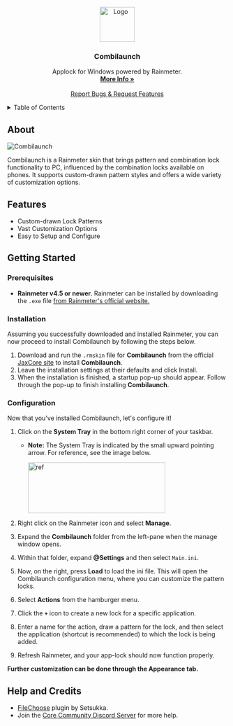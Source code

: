 
<br />
<div align="center">
  <a href="https://github.com/Jax-Core/Combilaunch">
    <img src="" alt="Logo" width="80" height="80">
  </a>

<h3 align="center">Combilaunch</h3>

  <p align="center">
    Applock for Windows powered by Rainmeter.
    <br />
    <a href="https://www.deviantart.com/jaxoriginals/art/Combilaunch-v1-3-881177085"><strong>More Info »</strong></a>
    <br />
    <br />
    <a href="https://discord.gg/JmgehPSDD6">Report Bugs & Request Features </a>
  </p>
</div>


<!-- TABLE OF CONTENTS -->
<details>
  <summary>Table of Contents</summary>
  <ol>
    <li>
      <a href="#about">About</a>
    </li>
    <li>
      <a href="#Features">Features</a>
    </li>
    <li>
      <a href="#getting-started">Getting Started</a>
      <ul>
        <li><a href="#prerequisites">Prerequisites</a></li>
        <li><a href="#installation">Installation</a></li>
        <li><a href="#Configuration">Configuration</a></li>
      </ul>
    </li>

 <li>
      <a href="#help-and-credits">Help and Credits</a>
    </li>
  </ol>
</details>


## About

![Combilaunch](https://images-wixmp-ed30a86b8c4ca887773594c2.wixmp.com/i/97bfd084-7ef0-496f-a835-3c41f482d38c/dekmol9-33faac82-a90e-4aa4-8a14-1f4f8b61f09b.png)

Combilaunch is a Rainmeter skin that brings pattern and combination lock functionality to PC, influenced by the combination locks available on phones. It supports custom-drawn pattern styles and offers a wide variety of customization options.

## Features

* Custom-drawn Lock Patterns
* Vast Customization Options 
* Easy to Setup and Configure

## Getting Started

### Prerequisites

- **Rainmeter v4.5 or newer.** Rainmeter can be installed by downloading the `.exe` file [from Rainmeter's official website.](https://www.rainmeter.net/)

### Installation

Assuming you successfully downloaded and installed Rainmeter, you can now proceed to install Combilaunch by following the steps below.

1. Download and run the `.rmskin` file for **Combilaunch** from the official [JaxCore site](https://jax-core.github.io/) to install **Combilaunch**.
2. Leave the installation settings at their defaults and click Install.
3. When the installation is finished, a startup pop-up should appear. Follow through the pop-up to finish installing **Combilaunch**.

### Configuration

Now that you've installed Combilaunch, let's configure it!

1. Click on the **System Tray** in the bottom right corner of your taskbar. 
    - **Note:** The System Tray is indicated by the small upward pointing arrow. For reference, see the image below.

      <img src ="https://imgur.com/6sIUlga.png" alt = "ref" width="314" height ="116">

   
2. Right click on the Rainmeter icon and select **Manage**.
3. Expand the **Combilaunch** folder from the left-pane when the manage window opens.
4. Within that folder, expand **@Settings** and then select `Main.ini`.
5. Now, on the right, press **Load** to load the ini file. This will open the Combilaunch configuration menu, where you can customize the pattern locks.
6. Select **Actions** from the hamburger menu.
7. Click the **`+`** icon to create a new lock for a specific application.
8. Enter a name for the action, draw a pattern for the lock, and then select the application (shortcut is recommended) to which the lock is being added.
9. Refresh Rainmeter, and your app-lock should now function properly.

**Further customization can be done through the **Appearance** tab.**

## Help and Credits
- [FileChoose](https://forum.rainmeter.net/memberlist.php?mode=viewprofile&u=43205) plugin by Setsukka.
- Join the [Core Community Discord Server](https://discord.gg/JmgehPSDD6) for more help.
